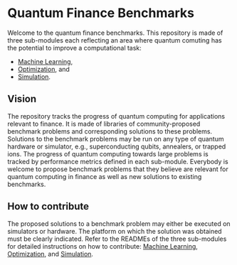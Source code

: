 # Quantum Finance Benchmarks

Welcome to the quantum finance benchmarks.
This repository is made of three sub-modules each reflecting an area where quantum comuting has the potential to improve a computational task:
- [Machine Learning](https://link_here),
- [Optimization](https://github.com/qiskit-community/finance_benchmarks/blob/main/optimization/), and 
- [Simulation](https://github.com/qiskit-community/finance_benchmarks/blob/main/simulation/algorithms/).

## Vision

The repository tracks the progress of quantum computing for applications relevant to finance.
It is made of libraries of community-proposed benchmark problems and corresponding solutions to these problems.
Solutions to the benchmark problems may be run on any type of quantum hardware or simulator, e.g., superconducting qubits, annealers, or trapped ions.
The progress of quantum computing towards large problems is tracked by performance metrics defined in each sub-module.
Everybody is welcome to propose benchmark problems that they believe are relevant for quantum computing in finance as well as new solutions to existing benchmarks.

## How to contribute

The proposed solutions to a benchmark problem may either be executed on simulators or hardware.
The platform on which the solution was obtained must be clearly indicated.
Refer to the READMEs of the three sub-modules for detailed instructions on how to contribute: 
[Machine Learning](https://link_here), 
[Optimization](https://github.com/qiskit-community/finance_benchmarks/blob/main/optimization/), and
[Simulation](https://github.com/qiskit-community/finance_benchmarks/blob/main/simulation/algorithms/).
